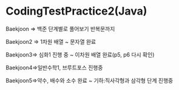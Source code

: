 # CodingTestPractice2(Java)

Baekjoon => 백준 단계별로 풀어보기 반복문까지

Baekjoon2 => 1차원 배열 ~ 문자열 완료


Baekjoon3=> 심화1 진행 중 ~ 이차원 배열 완료(p5, p6 다시 확인)


Baekjoon4=>일반수학1, 브루트포스 진행중


Baekjoon5=>약수, 배수와 소수 완료 ~ 기하:직사각형과 삼각형 단계 진행중
